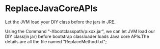 # ReplaceJavaCoreAPIs
Let the JVM load your DIY class before the jars in JRE.

Using the Command "-Xbootclasspath/p:xxx.jar", we can let JVM load our DIY class(in jar) before bootstrap classloader loads Java core APIs.The details are all the file named "ReplaceMethod.txt";
